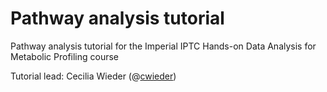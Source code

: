 # Pathway analysis tutorial
Pathway analysis tutorial for the Imperial IPTC Hands-on Data Analysis for Metabolic Profiling course

Tutorial lead: Cecilia Wieder (@[cwieder](https://github.com/cwieder))
